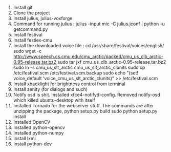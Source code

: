 1) Install git
2) Clone the project
3) Install julius, julius-voxforge
4) Command for running julius : julius -input mic -C julius.jconf | python -u getcommand.py
5) Install festival
6) Install festlex-cmu
7) Install the downloaded voice file : 
	cd /usr/share/festival/voices/english/
	sudo wget -c http://www.speech.cs.cmu.edu/cmu_arctic/packed/cmu_us_clb_arctic-0.95-release.tar.bz2
	sudo tar jxf cmu_us_clb_arctic-0.95-release.tar.bz2 
	sudo ln -s cmu_us_slt_arctic cmu_us_slt_arctic_clunits
	sudo cp /etc/festival.scm /etc/festival.scm.backup
	sudo echo "(set! voice_default 'voice_cmu_us_slt_arctic_clunits)" >> /etc/festival.scm
8) Install xbacklight for brightness control from terminal
9) Install zenity (for dialogs and such)
10) Notify osd is shit. Installed xfce4-notifyd-config. Removed notify-osd which killed ubuntu-desktop with itself
11) Installed Tornado for the webserver stuff. The commands are 
	after unzipping the package, python setup.py build
	sudo python setup.py install
12) Installed OpenCV
13) Installed python-opencv
14) Installed python-numpy
15) Install lxml
16) Install python-dev
